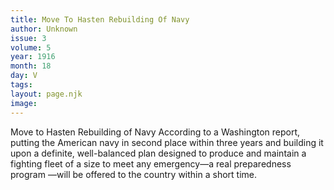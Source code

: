 ```yaml
---
title: Move To Hasten Rebuilding Of Navy
author: Unknown
issue: 3
volume: 5
year: 1916
month: 18
day: V
tags:
layout: page.njk
image:
---
```

Move to Hasten Rebuilding of Navy       According to a Washington report, putting the American navy in second place within three years and building it upon a definite, well-balanced plan designed to produce and maintain a fighting fleet of a size to meet any emergency—a real preparedness program —will be offered to the country within a short time.    
